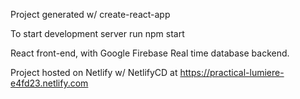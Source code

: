 Project generated w/ create-react-app

To start development server run npm start

React front-end, with Google Firebase Real time database backend.

Project hosted on Netlify w/ NetlifyCD at https://practical-lumiere-e4fd23.netlify.com
